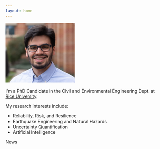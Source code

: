 ```yaml
---
layout: home 
---
```


<img src="images/Latest.jpg" width="220">

I'm a PhD Candidate in the Civil and Environmental Engineering Dept. at [Rice University](https://www.rice.edu/).
<!--Also, I'm part of the [SISRRA](https://duenas-osorio.rice.edu/sisrra) research group.-->

My research interests include:

* Reliability, Risk, and Resilience
* Earthquake Engineering and Natural Hazards
* Uncertainty Quantification
* Artificial Intelligence

<!--
## Education ##

* Ph.D. Candidate in Civil and Environmental Engineering, [Rice University](https://www.rice.edu/). 2015-Present.
* M.S. in Civil Engineering, [Polytechnic University of Turin](https://www.polito.it/?lang=en). 2012-2014.
* B.S. in Civil Engineering, [Central University of Venezuela (UCV)](http://www.ucv.ve/). 2007-2012.


## Elsewhere ##

* [Google Scholar](https://scholar.google.com/citations?user=mm0pN8oAAAAJ&hl=en)
* [ResearchGate](https://www.researchgate.net/profile/Roger_Paredes2)
* [LinkedIn](https://www.linkedin.com/in/paredesroger/)
* [Twitter](https://twitter.com/paredesrogerl)
-->

News 
